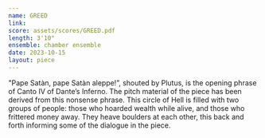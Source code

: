 ```yaml
---
name: GREED
link: 
score: assets/scores/GREED.pdf
length: 3'10"
ensemble: chamber ensemble
date: 2023-10-15
layout: piece
---
```

"Pape Satàn, pape Satàn aleppe!”, shouted by Plutus, is the opening phrase of Canto IV of Dante’s Inferno. The pitch material of the piece has been derived from this nonsense phrase. This circle of Hell is filled with two groups of people: those who hoarded wealth while alive, and those who frittered money away. They heave boulders at each other, this back and forth informing some of the dialogue in the piece.